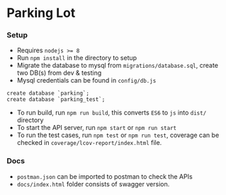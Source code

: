 # Parking Lot

### Setup 
* Requires `nodejs >= 8`
* Run `npm install` in the directory to setup
* Migrate the database to mysql from `migrations/database.sql`, create two DB(s) from dev & testing
* Mysql credentials can be found in `config/db.js`
```
create database `parking`;
create database `parking_test`;
```
* To run build, run `npm run build`, this converts `ES6` to `js` into `dist/` directory
* To start the API server, run `npm start` or `npm run start`
* To run the test cases, run `npm test` or `npm run test`, coverage can be checked in `coverage/lcov-report/index.html` file.

### Docs
* `postman.json` can be imported to postman to check the APIs
* `docs/index.html` folder consists of swagger version.